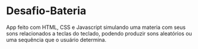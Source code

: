 # Desafio-Bateria
App feito com HTML, CSS e Javascript simulando uma materia com seus sons relacionados a teclas do teclado, podendo produzir sons aleatórios ou uma sequência que o usuário determina.
